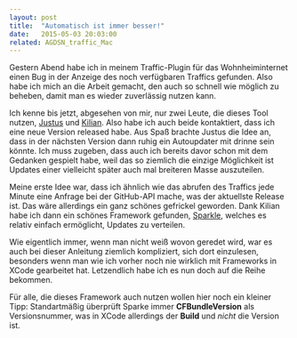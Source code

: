 ```yaml
---
layout: post
title:  "Automatisch ist immer besser!"
date:   2015-05-03 20:03:00
related: AGDSN_traffic_Mac
---
```

Gestern Abend habe ich in meinem Traffic-Plugin für das Wohnheiminternet einen Bug in der Anzeige des noch verfügbaren Traffics gefunden. Also habe ich mich an die Arbeit gemacht, den auch so schnell wie möglich zu beheben, damit man es wieder zuverlässig nutzen kann.

Ich kenne bis jetzt, abgesehen von mir, nur zwei Leute, die dieses Tool nutzen, [Justus](https://github.com/JustusAdam "Justus Adam auf Github") und [Kilian](https://github.com/kiliankoe "Kilian Költzsch auf Github"). Also habe ich auch beide kontaktiert, dass ich eine neue Version released habe.
Aus Spaß brachte Justus die Idee an, dass in der nächsten Version dann ruhig ein Autoupdater mit drinne sein könnte. Ich muss zugeben, dass auch ich bereits davor schon mit dem Gedanken gespielt habe, weil das so ziemlich die einzige Möglichkeit ist Updates einer vielleicht später auch mal breiteren Masse auszuteilen.

Meine erste Idee war, dass ich ähnlich wie das abrufen des Traffics jede Minute eine Anfrage bei der GitHub-API mache, was der aktuellste Release ist. Das wäre allerdings ein ganz schönes gefrickel geworden. Dank Kilian habe ich dann ein schönes Framework gefunden, [Sparkle](http://sparkle-project.org), welches es relativ einfach ermöglicht, Updates zu verteilen.

Wie eigentlich immer, wenn man nicht weiß wovon geredet wird, war es auch bei dieser Anleitung ziemlich kompliziert, sich dort einzulesen, besonders wenn man wie ich vorher noch nie wirklich mit Frameworks in XCode gearbeitet hat. Letzendlich habe ich es nun doch auf die Reihe bekommen.

Für alle, die dieses Framework auch nutzen wollen hier noch ein kleiner Tipp:
Standartmäßig überprüft Sparke immer __CFBundleVersion__ als Versionsnummer, was in XCode allerdings der __Build__ und *nicht* die Version ist.
